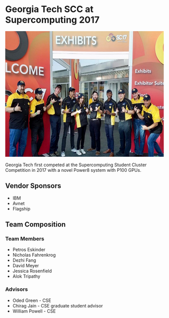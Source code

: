 # Georgia Tech SCC at Supercomputing 2017

<p class="aligncenter">
    <img alt="2017 Team Phoenix" width="600" height="400" src="img/2017/gt_student_cluster_competition_team_2017.jpg">
</p>

Georgia Tech first competed at the Supercomputing Student Cluster Competition in 2017 with a novel Power8 system with P100 GPUs. 

## Vendor Sponsors
* IBM
* Avnet
* Flagship

## Team Composition

### Team Members
* Petros Eskinder
* Nicholas Fahrenkrog
* Dezhi Fang
* David Meyer
* Jessica Rosenfield
* Alok Tripathy

### Advisors
* Oded Green - CSE
* Chirag Jain - CSE graduate student advisor
* William Powell - CSE
